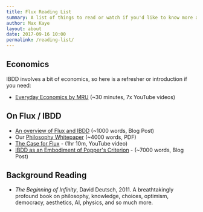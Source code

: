 ```yaml
---
title: Flux Reading List
summary: A list of things to read or watch if you'd like to know more about Flux and IBDD
author: Max Kaye
layout: about
date: 2017-09-16 10:00
permalink: /reading-list/
---
```


## Economics

IBDD involves a bit of economics, so here is a refresher or introduction if you need:

* [Everyday Economics by MRU](https://www.youtube.com/watch?v=t9FSnvtcEbg&list=PL24Y3okv-Y98kCV9cSeS9-E4rjj_GwYhn) (~30 minutes, 7x YouTube videos)

## On Flux / IBDD

* [An overview of Flux and IBDD](https://voteflux.org/2017/05/26/an-overview-of-flux-and-ibdd/) (~1000 words, Blog Post)
* Our [Philosophy Whitepaper](/pdf/Redefining%20Democracy%20-%20Kaye%20&%20Spataro%201.0.2.pdf) (~4000 words, PDF)
* [The Case for Flux](https://www.youtube.com/watch?v=Zq25UXc_ONg) - (1hr 10m, YouTube video)
* [IBDD as an Embodiment of Popper's Criterion](http://xk.io/2017/05/27/ibdd-and-poppers-criterion/) - (~7000 words, Blog Post)

## Background Reading

* _The Beginning of Infinity_, David Deutsch, 2011. A breathtakingly profound book on philosophy, knowledge, choices, optimism, democracy, aesthetics, AI, physics, and so much more.


